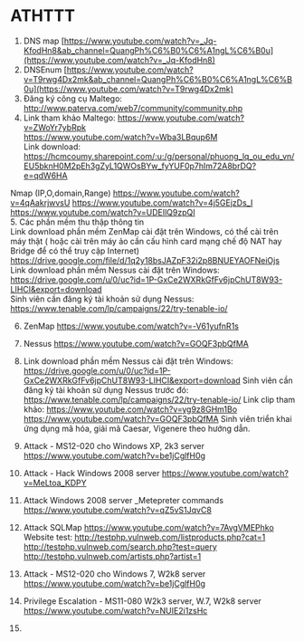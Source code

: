 # ATHTTT

1. DNS map [https://www.youtube.com/watch?v=_Jq-KfodHn8&ab_channel=QuangPh%C6%B0%C6%A1ngL%C6%B0u](https://www.youtube.com/watch?v=_Jq-KfodHn8)
2. DNSEnum [https://www.youtube.com/watch?v=T9rwg4Dx2mk&ab_channel=QuangPh%C6%B0%C6%A1ngL%C6%B0u](https://www.youtube.com/watch?v=T9rwg4Dx2mk)
3. Đăng ký công cụ Maltego: http://www.paterva.com/web7/community/community.php  
4. Link tham khảo Maltego:
https://www.youtube.com/watch?v=ZWoYr7ybRpk  
https://www.youtube.com/watch?v=Wba3LBqup6M  
Link download:  
https://hcmcoumy.sharepoint.com/:u:/g/personal/phuong_lq_ou_edu_vn/EU5bknH0M2pEh3gZyL1QWOsBYw_fyYUF0p7hIm72A8brDQ?e=qdW6HA  

Nmap (IP,O,domain,Range) 
https://www.youtube.com/watch?v=4qAakrjwvsU
https://www.youtube.com/watch?v=4j5GEjzDs_I
https://www.youtube.com/watch?v=UDEIlQ9zpQI    
5. Các phần mềm thu thập thông tin    
Link download phần mềm ZenMap cài đặt trên Windows, có thể cài trên máy thật ( hoặc cài trên máy ảo cần cấu hình card mạng chế độ NAT hay Bridge để có thể truy cập Internet)   
https://drive.google.com/file/d/1q2y18bsJAZpF32i2p8BNUEYAOFNeiOjs    
Link download phần mềm Nessus cài đặt trên Windows: https://drive.google.com/u/0/uc?id=1P-GxCe2WXRkGfFv6jpChUT8W93-LIHCI&export=download  
Sinh viên cần đăng ký tài khoản sử dụng Nessus: https://www.tenable.com/lp/campaigns/22/try-tenable-io/    

6. ZenMap https://www.youtube.com/watch?v=-V61yufnR1s  
7. Nessus https://www.youtube.com/watch?v=GOQF3pbQfMA  

8. Link download phần mềm Nessus cài đặt trên Windows: https://drive.google.com/u/0/uc?id=1P-GxCe2WXRkGfFv6jpChUT8W93-LIHCI&export=download
Sinh viên cần đăng ký tài khoản sử dụng Nessus trước đó: https://www.tenable.com/lp/campaigns/22/try-tenable-io/
Link clip tham khảo:
https://www.youtube.com/watch?v=yg9z8GHm1Bo
https://www.youtube.com/watch?v=GOQF3pbQfMA
Sinh viên triển khai ứng dụng mã hóa, giải mã Caesar, Vigenere theo hướng dẫn.
9. Attack - MS12-020 cho Windows XP, 2k3 server https://www.youtube.com/watch?v=be1jCglfH0g

10. Attack - Hack Windows 2008 server https://www.youtube.com/watch?v=MeLtoa_KDPY
11. Attack Windows 2008 server _Metepreter commands https://www.youtube.com/watch?v=qZ5vS1JqvC8
12. Attack SQLMap https://www.youtube.com/watch?v=7AvgVMEPhko
Website test:
http://testphp.vulnweb.com/listproducts.php?cat=1
http://testphp.vulnweb.com/search.php?test=query
http://testphp.vulnweb.com/artists.php?artist=1
13. Attack - MS12-020 cho Windows 7, W2k8 server https://www.youtube.com/watch?v=be1jCglfH0g
14. Privilege Escalation - MS11-080 W2k3 server, W.7, W2k8 server https://www.youtube.com/watch?v=NUIE2i1zsHc
15. 
